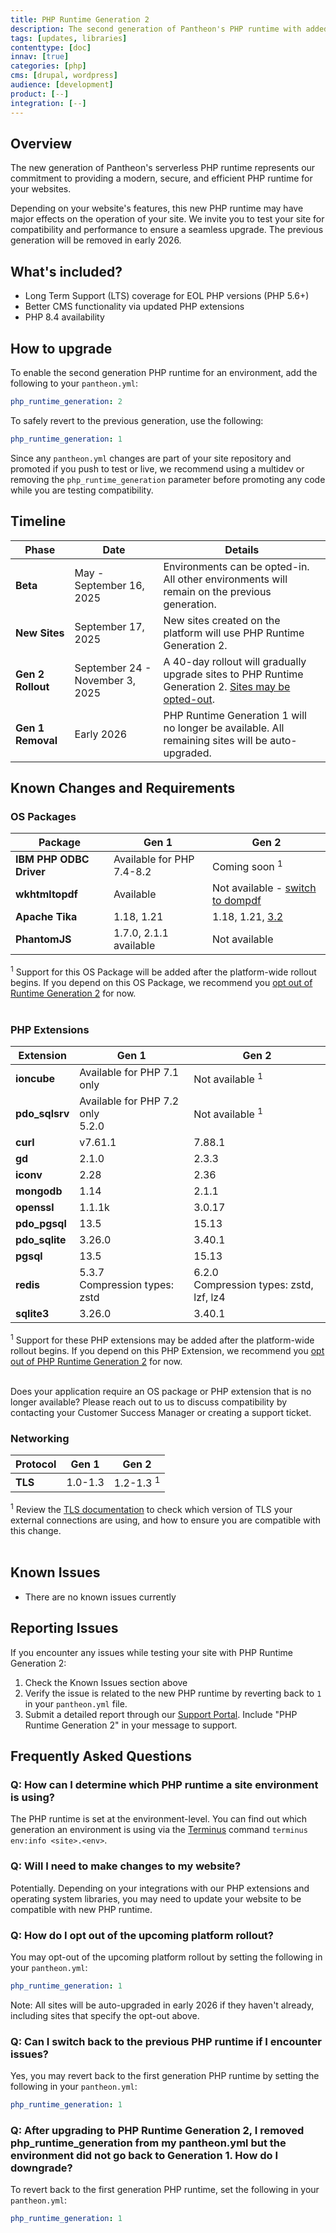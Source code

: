 ```yaml
---
title: PHP Runtime Generation 2
description: The second generation of Pantheon's PHP runtime with added security and updated extensions.
tags: [updates, libraries]
contenttype: [doc]
innav: [true]
categories: [php]
cms: [drupal, wordpress]
audience: [development]
product: [--]
integration: [--]
---
```


## Overview

The new generation of Pantheon's serverless PHP runtime represents our commitment to providing a modern, secure, and efficient PHP runtime for your websites.

Depending on your website's features, this new PHP runtime may have major effects on the operation of your site. We invite you to test your site for compatibility and performance to ensure a seamless upgrade. The previous generation will be removed in early 2026.

## What's included?

- Long Term Support (LTS) coverage for EOL PHP versions (PHP 5.6+)
- Better CMS functionality via updated PHP extensions
- PHP 8.4 availability

## How to upgrade

To enable the second generation PHP runtime for an environment, add the following to your `pantheon.yml`:

```yaml:title=pantheon.yml
php_runtime_generation: 2
```

To safely revert to the previous generation, use the following:

```yaml:title=pantheon.yml
php_runtime_generation: 1
```

Since any `pantheon.yml` changes are part of your site repository and promoted if you push to test or live, we recommend using a multidev or removing the `php_runtime_generation` parameter before promoting any code while you are testing compatibility.

## Timeline

| Phase | Date | Details |
|-----------|------------------|--------------|
| **Beta** | May - September 16, 2025 | Environments can be opted-in. All other environments will remain on the previous generation. |
| **New Sites** | September 17, 2025 | New sites created on the platform will use PHP Runtime Generation 2. |
| **Gen 2 Rollout** | September 24 - November 3, 2025 | A 40-day rollout will gradually upgrade sites to PHP Runtime Generation 2. [Sites may be opted-out](#q-how-do-i-opt-out-of-the-upcoming-platform-rollout). |
| **Gen 1 Removal** | Early 2026 | PHP Runtime Generation 1 will no longer be available. All remaining sites will be auto-upgraded. |


## Known Changes and Requirements

### OS Packages

| Package | Gen 1 | Gen 2 |
|---------|---------|---------|
| **IBM PHP ODBC Driver** | Available for PHP 7.4-8.2 | Coming soon <sup>1</sup> |
| **wkhtmltopdf** | Available | Not available - [switch to dompdf](/external-libraries#wkhtmltopdf-deprecated) |
| **Apache Tika** | 1.18, 1.21 | 1.18, 1.21, [3.2](/external-libraries#apache-tika) |
| **PhantomJS** | 1.7.0, 2.1.1 available | Not available |

<sup>1</sup> Support for this OS Package will be added after the platform-wide rollout begins. If you depend on this OS Package, we recommend you <a href="#q-how-do-i-opt-out-of-the-upcoming-platform-rollout">opt out of Runtime Generation 2</a> for now. <br /><br />

### PHP Extensions

| Extension | Gen 1 | Gen 2 |
|-----------|---------|---------|
| **ioncube** | Available for PHP 7.1 only | Not available <sup>1</sup>  |
| **pdo_sqlsrv** | Available for PHP 7.2 only<br/>5.2.0 | Not available <sup>1</sup>  |
| **curl** | v7.61.1 | 7.88.1 |
| **gd** | 2.1.0 | 2.3.3 |
| **iconv** | 2.28 | 2.36 |
| **mongodb** | 1.14 | 2.1.1 |
| **openssl** | 1.1.1k | 3.0.17 |
| **pdo_pgsql** | 13.5 | 15.13 |
| **pdo_sqlite** | 3.26.0 | 3.40.1 |
| **pgsql** | 13.5 | 15.13 |
| **redis** | 5.3.7<br/>Compression types: zstd | 6.2.0<br/>Compression types: zstd, lzf, lz4 |
| **sqlite3** | 3.26.0 | 3.40.1 |

<sup>1</sup> Support for these PHP extensions may be added after the platform-wide rollout begins. If you depend on this PHP Extension, we recommend you <a href="#q-how-do-i-opt-out-of-the-upcoming-platform-rollout">opt out of PHP Runtime Generation 2</a> for now. <br /><br />

Does your application require an OS package or PHP extension that is no longer available? Please reach out to us to discuss compatibility by contacting your Customer Success Manager or creating a support ticket.

### Networking

| Protocol | Gen 1 | Gen 2 |
|---------|---------|---------|
| **TLS** | 1.0-1.3 | 1.2-1.3 <sup>1</sup>|

<sup>1</sup> Review the <a href="/tls-compatibility">TLS documentation</a> to check which version of TLS your external connections are using, and how to ensure you are compatible with this change.<br /><br />

## Known Issues

- There are no known issues currently

## Reporting Issues

If you encounter any issues while testing your site with PHP Runtime Generation 2:

1. Check the Known Issues section above
2. Verify the issue is related to the new PHP runtime by reverting back to `1` in your `pantheon.yml` file.
3. Submit a detailed report through our [Support Portal](https://pantheon.io/support). Include "PHP Runtime Generation 2" in your message to support.

## Frequently Asked Questions

### Q: How can I determine which PHP runtime a site environment is using?

The PHP runtime is set at the environment-level. You can find out which generation an environment is using via the [Terminus](/terminus) command  `terminus env:info <site>.<env>`.

### Q: Will I need to make changes to my website?

Potentially. Depending on your integrations with our PHP extensions and operating system libraries, you may need to update your website to be compatible with new PHP runtime.


### Q: How do I opt out of the upcoming platform rollout?

You may opt-out of the upcoming platform rollout by setting the following in your `pantheon.yml`:

```yaml:title=pantheon.yml
php_runtime_generation: 1
```

Note: All sites will be auto-upgraded in early 2026 if they haven't already, including sites that specify the opt-out above.

### Q: Can I switch back to the previous PHP runtime if I encounter issues?

Yes, you may revert back to the first generation PHP runtime by setting the following in your `pantheon.yml`:

```yaml:title=pantheon.yml
php_runtime_generation: 1
```

### Q: After upgrading to PHP Runtime Generation 2, I removed php_runtime_generation from my pantheon.yml but the environment did not go back to Generation 1. How do I downgrade?

To revert back to the first generation PHP runtime, set the following in your `pantheon.yml`:

```yaml:title=pantheon.yml
php_runtime_generation: 1
```
